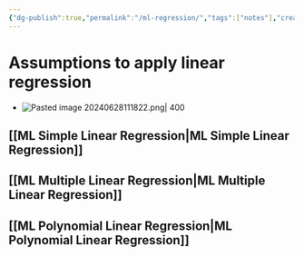 ```yaml
---
{"dg-publish":true,"permalink":"/ml-regression/","tags":["notes"],"created":"2024-06-28T08:45:54.496+05:30","updated":"2024-07-06T19:48:01.096+05:30"}
---
```


# Assumptions to apply linear regression
- ![Pasted image 20240628111822.png| 400](/img/user/Attachments/Pasted%20image%2020240628111822.png)
## [[ML Simple Linear Regression\|ML Simple Linear Regression]]
## [[ML Multiple Linear Regression\|ML Multiple Linear Regression]]
## [[ML Polynomial Linear Regression\|ML Polynomial Linear Regression]]